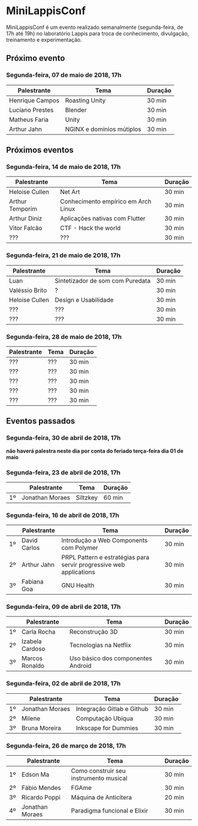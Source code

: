 # MiniLappisConf

MiniLappisConf é um evento realizado semanalmente (segunda-feira, de 17h até
19h) no laboratório Lappis para troca de conhecimento, divulgação, treinamento
e experimentação.

## Próximo evento

### Segunda-feira, 07 de maio de 2018, 17h

| Palestrante     | Tema                                    | Duração |
| --------------- | --------------------------------------- | ------- |
| Henrique Campos | Roasting Unity                          | 30 min  |
| Luciano Prestes | Blender                                 | 30 min  |
| Matheus Faria   | Unity                                   | 30 min  |
| Arthur Jahn     | NGINX e domínios mútiplos               | 30 min  |

## Próximos eventos

### Segunda-feira, 14 de maio de 2018, 17h

| Palestrante     | Tema                                    | Duração |
| --------------- | --------------------------------------- | ------- |
| Heloise Cullen  | Net Art                                 | 30 min  |
| Arthur Temporim | Conhecimento empírico em Arch Linux     | 30 min  |
| Arthur Diniz    | Aplicações nativas com Flutter          | 30 min  |
| Vitor Falcão    | CTF - Hack the world                    | 30 min  |
| ???             | ???                                     | 30 min  |

### Segunda-feira, 21 de maio de 2018, 17h

| Palestrante     | Tema                                    | Duração |
| --------------- | --------------------------------------- | ------- |
| Luan            | Sintetizador de som com Puredata        | 30 min  |
| Valéssio Brito  | ?                                       | 30 min  |
| Heloise Cullen  | Design e Usabilidade                    | 30 min  |
| ???             | ???                                     | 30 min  |
| ???             | ???                                     | 30 min  |

### Segunda-feira, 28 de maio de 2018, 17h

| Palestrante     | Tema                                    | Duração |
| --------------- | --------------------------------------- | ------- |
| ???             | ???                                     | 30 min  |
| ???             | ???                                     | 30 min  |
| ???             | ???                                     | 30 min  |
| ???             | ???                                     | 30 min  |
| ???             | ???                                     | 30 min  |

## Eventos passados

### Segunda-feira, 30 de abril de 2018, 17h

**não haverá palestra neste dia por conta do feriado terça-feira dia 01 de maio**

### Segunda-feira, 23 de abril de 2018, 17h

|    | Palestrante     | Tema                                    | Duração |
| -- | --------------- | --------------------------------------- | ------- |
| 1º | Jonathan Moraes | Siltzkey                                | 60 min  |

### Segunda-feira, 16 de abril de 2018, 17h

|    | Palestrante     | Tema                                    | Duração |
| -- | --------------- | --------------------------------------- | ------- |
| 1º | David Carlos    | Introdução a Web Components com Polymer | 30 min  |
| 2º | Arthur Jahn     | PRPL Pattern e estratégias para servir progressive web applications | 30 min |
| 3º | Fabiana Goa     | GNU Health                              | 30 min  |

### Segunda-feira, 09 de abril de 2018, 17h

|    | Palestrante     | Tema                               | Duração |
| -- | --------------- | ---------------------------------- | ------- |
| 1º | Carla Rocha     | Reconstrução 3D                    | 30 min  |
| 2º | Izabela Cardoso | Tecnologias na Netflix             | 30 min  |
| 3º | Marcos Ronaldo  | Uso básico dos componentes Android | 30 min  |

### Segunda-feira, 02 de abril de 2018, 17h

|    | Palestrante     | Tema                         | Duração |
| -- | --------------- | ---------------------------- | ------- |
| 1º | Jonathan Moraes | Integração Gitlab e Github   | 30 min  |
| 2º | Milene          | Computação Ubíqua            | 30 min  |
| 3º | Bruna Moreira   | Inkscape for Dummies         | 30 min  |

### Segunda-feira, 26 de março de 2018, 17h

|    | Palestrante     | Tema                                   | Duração |
| -- | --------------- | -------------------------------------- | ------- |
| 1º | Edson Ma        | Como construir seu instrumento musical | 30 min  |
| 2º | Fábio Mendes    | FGAme                                  | 30 min  |
| 3º | Ricardo Poppi   | Máquina de Anticítera                  | 20 min  |
| 4º | Jonathan Moraes | Paradigma funcional e Elixir           | 30 min  |
